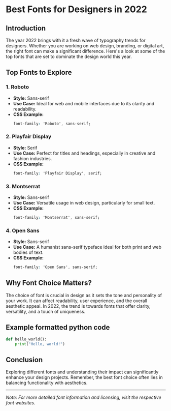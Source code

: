 
# Best Fonts for Designers in 2022

## Introduction

The year 2022 brings with it a fresh wave of typography trends for designers. Whether you are working on web design, branding, or digital art, the right font can make a significant difference. Here's a look at some of the top fonts that are set to dominate the design world this year.

## Top Fonts to Explore

### 1. **Roboto**
- **Style:** Sans-serif
- **Use Case:** Ideal for web and mobile interfaces due to its clarity and readability.
- **CSS Example:**
    ```css
    font-family: 'Roboto', sans-serif;
    ```

### 2. **Playfair Display**
- **Style:** Serif
- **Use Case:** Perfect for titles and headings, especially in creative and fashion industries.
- **CSS Example:**
    ```css
    font-family: 'Playfair Display', serif;
    ```

### 3. **Montserrat**
- **Style:** Sans-serif
- **Use Case:** Versatile usage in web design, particularly for small text.
- **CSS Example:**
    ```css
    font-family: 'Montserrat', sans-serif;
    ```

### 4. **Open Sans**
- **Style:** Sans-serif
- **Use Case:** A humanist sans-serif typeface ideal for both print and web bodies of text.
- **CSS Example:**
    ```css
    font-family: 'Open Sans', sans-serif;
    ```

## Why Font Choice Matters?

The choice of font is crucial in design as it sets the tone and personality of your work. It can affect readability, user experience, and the overall aesthetic appeal. In 2022, the trend is towards fonts that offer clarity, versatility, and a touch of uniqueness.

## Example formatted python code


```python
def hello_world():
    print("Hello, world!")
```


## Conclusion

Exploring different fonts and understanding their impact can significantly enhance your design projects. Remember, the best font choice often lies in balancing functionality with aesthetics.

---

*Note: For more detailed font information and licensing, visit the respective font websites.*
